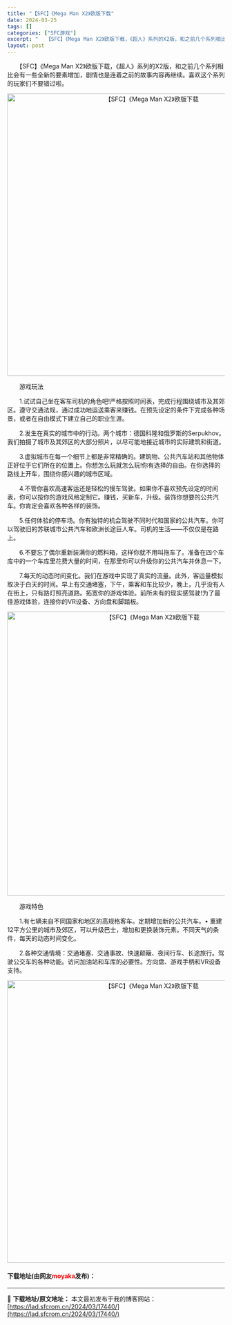 ```yaml
---
title: "【SFC】《Mega Man X2》欧版下载"
date: 2024-03-25
tags: []
categories: ["SFC游戏"]
excerpt: "　　【SFC】《Mega Man X2》欧版下载，《超人》系列的X2版，和之前几个系列相比会有一些全新的要素增加，剧情也是连着之前的故事内容再继续。喜欢这个系列的玩家们不要错过啦。 　　游戏玩法 　　1.试试自己坐在客车司机的角色吧!严格按照时间表，完成行程围绕城市及其郊区。遵守交通法规，通过成功地&hellip;"
layout: post
---
```


 <p>　　【SFC】《Mega Man X2》欧版下载，《超人》系列的X2版，和之前几个系列相比会有一些全新的要素增加，剧情也是连着之前的故事内容再继续。喜欢这个系列的玩家们不要错过啦。</p> <p align="center"><img align="" border="0" src="https://lad.sfcrom.cn/wp-content/uploads/2024/03/20240325_6600c15aad12a.png" width="654" alt="【SFC】《Mega Man X2》欧版下载" /></p> <p>　　游戏玩法</p> <p>　　1.试试自己坐在客车司机的角色吧!严格按照时间表，完成行程围绕城市及其郊区。遵守交通法规，通过成功地运送乘客来赚钱。在预先设定的条件下完成各种场景，或者在自由模式下建立自己的职业生涯。</p> <p>　　2.发生在真实的城市中的行动。两个城市：德国科隆和俄罗斯的Serpukhov。我们拍摄了城市及其郊区的大部分照片，以尽可能地接近城市的实际建筑和街道。</p> <p>　　3.虚拟城市在每一个细节上都是非常精确的。建筑物、公共汽车站和其他物体正好位于它们所在的位置上。你想怎么玩就怎么玩!你有选择的自由。在你选择的路线上开车，围绕你感兴趣的城市区域。</p> <p>　　4.不管你喜欢高速客运还是轻松的慢车驾驶。如果你不喜欢预先设定的时间表，你可以按你的游戏风格定制它。赚钱，买新车，升级。装饰你想要的公共汽车。你肯定会喜欢各种各样的装饰。</p> <p>　　5.任何体验的停车场。你有独特的机会驾驶不同时代和国家的公共汽车。你可以驾驶旧的苏联城市公共汽车和欧洲长途巨人车。司机的生活&mdash;&mdash;不仅仅是在路上。</p> <p>　　6.不要忘了偶尔重新装满你的燃料箱，这样你就不用叫拖车了。准备在四个车库中的一个车库里花费大量的时间，在那里你可以升级你的公共汽车并休息一下。</p> <p>　　7.每天的动态时间变化。我们在游戏中实现了真实的流量。此外，客运量模拟取决于白天的时间。早上有交通堵塞，下午，乘客和车比较少，晚上，几乎没有人在街上，只有路灯照亮道路。拓宽你的游戏体验。前所未有的现实感驾驶!为了最佳游戏体验，连接你的VR设备、方向盘和脚踏板。</p> <p align="center"><img align="" border="0" src="https://lad.sfcrom.cn/wp-content/uploads/2024/03/20240325_6600c15c5a65e.png" width="658" alt="【SFC】《Mega Man X2》欧版下载" /></p> <p>　　游戏特色</p> <p>　　1.有七辆来自不同国家和地区的高规格客车。定期增加新的公共汽车。&bull; 重建12平方公里的城市及郊区，可以升级巴士，增加和更换装饰元素。不同天气的条件，每天的动态时间变化。</p> <p>　　2.各种交通情境：交通堵塞、交通事故、快速颠簸、夜间行车、长途旅行。驾驶公交车的各种功能。访问加油站和车库的必要性。方向盘、游戏手柄和VR设备支持。</p> <p align="center"><img align="" border="0" src="https://lad.sfcrom.cn/wp-content/uploads/2024/03/20240325_6600c15e0c169.png" width="654" alt="【SFC】《Mega Man X2》欧版下载" /></p> <p><h4>下载地址(由网友<font color="red">moyaka</font>发布)：</h4></p> 

---
📖 **下载地址/原文地址：** 本文最初发布于我的博客网站：[https://lad.sfcrom.cn/2024/03/17440/](https://lad.sfcrom.cn/2024/03/17440/)
